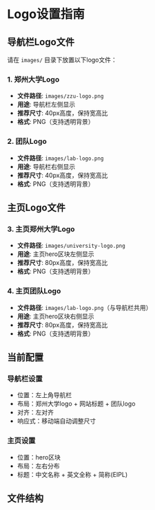 # Logo设置指南

## 导航栏Logo文件

请在 `images/` 目录下放置以下logo文件：

### 1. 郑州大学Logo
- **文件路径**: `images/zzu-logo.png`
- **用途**: 导航栏左侧显示
- **推荐尺寸**: 40px高度，保持宽高比
- **格式**: PNG（支持透明背景）

### 2. 团队Logo  
- **文件路径**: `images/lab-logo.png`
- **用途**: 导航栏右侧显示
- **推荐尺寸**: 40px高度，保持宽高比
- **格式**: PNG（支持透明背景）

## 主页Logo文件

### 3. 主页郑州大学Logo
- **文件路径**: `images/university-logo.png`
- **用途**: 主页hero区块左侧显示
- **推荐尺寸**: 80px高度，保持宽高比
- **格式**: PNG（支持透明背景）

### 4. 主页团队Logo
- **文件路径**: `images/lab-logo.png`（与导航栏共用）
- **用途**: 主页hero区块右侧显示
- **推荐尺寸**: 80px高度，保持宽高比
- **格式**: PNG（支持透明背景）

## 当前配置

### 导航栏设置
- 位置：左上角导航栏
- 布局：郑州大学logo + 网站标题 + 团队logo
- 对齐：左对齐
- 响应式：移动端自动调整尺寸

### 主页设置
- 位置：hero区块
- 布局：左右分布
- 标题：中文名称 + 英文全称 + 简称(EIPL)

## 文件结构
